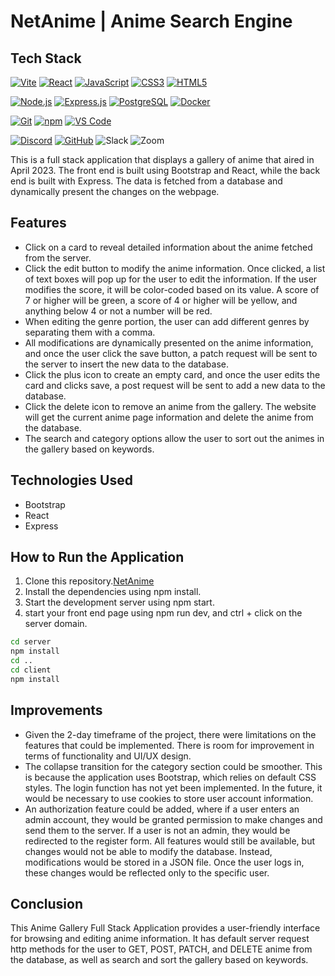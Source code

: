 # NetAnime | Anime Search Engine

## Tech Stack

[![Vite](https://img.shields.io/badge/Vite-B73BFE?style=for-the-badge&logo=vite&logoColor=FFD62E)](https://vitejs.dev/) [![React](https://img.shields.io/badge/React-20232A?style=for-the-badge&logo=react&logoColor=61DAFB)](https://reactjs.org/)
[![JavaScript](https://img.shields.io/badge/JavaScript-323330?style=for-the-badge&logo=javascript&logoColor=F7DF1E)](https://developer.mozilla.org/en-US/docs/Web/JavaScript)
[![CSS3](https://img.shields.io/badge/CSS3-1572B6?style=for-the-badge&logo=css3&logoColor=white)](https://developer.mozilla.org/en-US/docs/Web/CSS)
[![HTML5](https://img.shields.io/badge/HTML5-E34F26?style=for-the-badge&logo=html5&logoColor=white)](https://developer.mozilla.org/en-US/docs/Web/HTML)

[![Node.js](https://img.shields.io/badge/Node.js-339933?style=for-the-badge&logo=nodedotjs&logoColor=white)](https://nodejs.org/)
[![Express.js](https://img.shields.io/badge/Express.js-000000?style=for-the-badge&logo=express&logoColor=white)](https://expressjs.com/)
[![PostgreSQL](https://img.shields.io/badge/PostgreSQL-316192?style=for-the-badge&logo=postgresql&logoColor=white)](https://www.postgresql.org/)
[![Docker](https://img.shields.io/badge/Docker-2CA5E0?style=for-the-badge&logo=docker&logoColor=white)](https://www.docker.com/)

[![Git](https://img.shields.io/badge/Git-E44C30?style=for-the-badge&logo=git&logoColor=white)](https://git-scm.com/)
[![npm](https://img.shields.io/badge/npm-CB3837?style=for-the-badge&logo=npm&logoColor=white)](https://www.npmjs.com/)
[![VS Code](https://img.shields.io/badge/VSCode-0078D4?style=for-the-badge&logo=visual%20studio%20code&logoColor=white)](https://code.visualstudio.com/)

[![Discord](https://img.shields.io/badge/Discord-5865F2?style=for-the-badge&logo=discord&logoColor=white)](https://discord.com/)
[![GitHub](https://img.shields.io/badge/GitHub-100000?style=for-the-badge&logo=github&logoColor=white)](https://github.com/)
![Slack](https://camo.githubusercontent.com/870d2945e15dde83583f64ea1f3f4471702e45bf30fa884412da74cb7731ae42/68747470733a2f2f696d672e736869656c64732e696f2f62616467652f536c61636b2d3441313534423f7374796c653d666f722d7468652d6261646765266c6f676f3d736c61636b266c6f676f436f6c6f723d7768697465)
![Zoom](https://camo.githubusercontent.com/c6c90c4d74d5fad08da3e2c31c556ea8a8b45a6bd5756b6e49111d9825cde56f/68747470733a2f2f696d672e736869656c64732e696f2f62616467652f5a6f6f6d2d3244384346463f7374796c653d666f722d7468652d6261646765266c6f676f3d7a6f6f6d266c6f676f436f6c6f723d7768697465)


This is a full stack application that displays a gallery of anime that aired in April 2023. The front end is built using Bootstrap and React, while the back end is built with Express. The data is fetched from a database and dynamically present the changes on the webpage.


## Features
    

- Click on a card to reveal detailed information about the anime fetched from the server.
- Click the edit button to modify the anime information. Once clicked, a list of text boxes will pop up for the user to edit the information. If the user modifies the score, it will be color-coded based on its value. A score of 7 or higher will be green, a score of 4 or higher will be yellow, and anything below 4 or not a number will be red.
- When editing the genre portion, the user can add different genres by separating them with a comma.
- All modifications are dynamically presented on the anime information, and once the user click the save button, a patch request will be sent to the server to insert the new data to the database.
- Click the plus icon to create an empty card, and once the user edits the card and clicks save, a post request will be sent to add a new data to the database.
- Click the delete icon to remove an anime from the gallery. The website will get the current anime page information and delete the anime from the database.
- The search and category options allow the user to sort out the animes in the gallery based on keywords.

## Technologies Used

- Bootstrap
- React
- Express

## How to Run the Application

1. Clone this repository.[NetAnime](https://github.com/DessertWarrior/NetAnime.git)
2. Install the dependencies using npm install.
3. Start the development server using npm start.
4. start your front end page using npm run dev, and ctrl + click on the server domain.
```bash
cd server
npm install
cd ..
cd client
npm install
```

## Improvements

- Given the 2-day timeframe of the project, there were limitations on the features that could be implemented. There is room for improvement in terms of functionality and UI/UX design.
- The collapse transition for the category section could be smoother. This is because the application uses Bootstrap, which relies on default CSS styles.
The login function has not yet been implemented. In the future, it would be necessary to use cookies to store user account information.
- An authorization feature could be added, where if a user enters an admin account, they would be granted permission to make changes and send them to the server. If a user is not an admin, they would be redirected to the register form. All features would still be available, but changes would not be able to modify the database. Instead, modifications would be stored in a JSON file. Once the user logs in, these changes would be reflected only to the specific user.

## Conclusion

This Anime Gallery Full Stack Application provides a user-friendly interface for browsing and editing anime information. It has default server request http methods for the user to GET, POST, PATCH, and DELETE anime from the database, as well as search and sort the gallery based on keywords.
